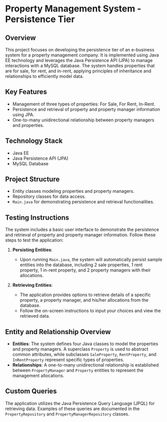 # Property Management System - Persistence Tier

## Overview

This project focuses on developing the persistence tier of an e-business system for a property management company. It is implemented using Java EE technology and leverages the Java Persistence API (JPA) to manage interactions with a MySQL database. The system handles properties that are for sale, for rent, and in-rent, applying principles of inheritance and relationships to efficiently model data.

## Key Features

- Management of three types of properties: For Sale, For Rent, In-Rent.
- Persistence and retrieval of property and property manager information using JPA.
- One-to-many unidirectional relationship between property managers and properties.

## Technology Stack

- Java EE
- Java Persistence API (JPA)
- MySQL Database

## Project Structure

- Entity classes modeling properties and property managers.
- Repository classes for data access.
- `Main.java` for demonstrating persistence and retrieval functionalities.

## Testing Instructions

The system includes a basic user interface to demonstrate the persistence and retrieval of property and property manager information. Follow these steps to test the application:

1. **Persisting Entities**:
   - Upon running `Main.java`, the system will automatically persist sample entities into the database, including 2 sale properties, 1 rent property, 1 in-rent property, and 2 property managers with their allocations.

2. **Retrieving Entities**:
   - The application provides options to retrieve details of a specific property, a property manager, and his/her allocations from the database.
   - Follow the on-screen instructions to input your choices and view the retrieved data.

## Entity and Relationship Overview

- **Entities**: The system defines four Java classes to model the properties and property managers. A superclass `Property` is used to abstract common attributes, while subclasses `SaleProperty`, `RentProperty`, and `InRentProperty` represent specific types of properties.
- **Relationships**: A one-to-many unidirectional relationship is established between `PropertyManager` and `Property` entities to represent the management allocations.

## Custom Queries

The application utilizes the Java Persistence Query Language (JPQL) for retrieving data. Examples of these queries are documented in the `PropertyRepository` and `PropertyManagerRepository` classes.
